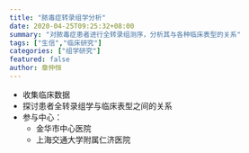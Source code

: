 ```yaml
---
title: "脓毒症转录组学分析"
date: 2020-04-25T09:25:32+08:00
summary: "对脓毒症患者进行全转录组测序，分析其与各种临床表型的关系"
tags: ["生信","临床研究"]
categories: ["组学研究"]
featured: false
author: 章仲恒
---
```

* 收集临床数据
* 探讨患者全转录组学与临床表型之间的关系
* 参与中心：
  * 金华市中心医院
  * 上海交通大学附属仁济医院
